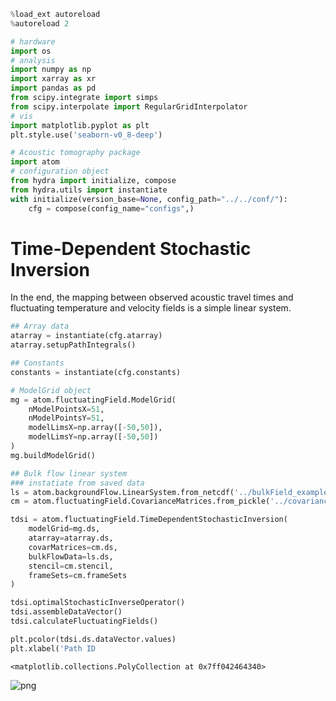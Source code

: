 ```python
%load_ext autoreload
%autoreload 2

# hardware
import os
# analysis
import numpy as np
import xarray as xr
import pandas as pd
from scipy.integrate import simps
from scipy.interpolate import RegularGridInterpolator
# vis
import matplotlib.pyplot as plt
plt.style.use('seaborn-v0_8-deep')

# Acoustic tomography package
import atom
# configuration object
from hydra import initialize, compose
from hydra.utils import instantiate
with initialize(version_base=None, config_path="../../conf/"):
    cfg = compose(config_name="configs",)
```

# Time-Dependent Stochastic Inversion
In the end, the mapping between observed acoustic travel times and fluctuating temperature and velocity fields is a simple linear system.


```python
## Array data
atarray = instantiate(cfg.atarray)
atarray.setupPathIntegrals()

## Constants
constants = instantiate(cfg.constants)

# ModelGrid object
mg = atom.fluctuatingField.ModelGrid(
    nModelPointsX=51, 
    nModelPointsY=51, 
    modelLimsX=np.array([-50,50]), 
    modelLimsY=np.array([-50,50])
)
mg.buildModelGrid()

## Bulk flow linear system
### instatiate from saved data
ls = atom.backgroundFlow.LinearSystem.from_netcdf('../bulkField_example_data.nc')
cm = atom.fluctuatingField.CovarianceMatrices.from_pickle('../covarianceMatrices_nF=2_example.pk')
```


```python
tdsi = atom.fluctuatingField.TimeDependentStochasticInversion(
    modelGrid=mg.ds, 
    atarray=atarray.ds, 
    covarMatrices=cm.ds,
    bulkFlowData=ls.ds,
    stencil=cm.stencil,
    frameSets=cm.frameSets
)

tdsi.optimalStochasticInverseOperator()
tdsi.assembleDataVector()
tdsi.calculateFluctuatingFields()
```


```python
plt.pcolor(tdsi.ds.dataVector.values)
plt.xlabel('Path ID
```




    <matplotlib.collections.PolyCollection at 0x7ff042464340>




    
![png](output_4_1.png)
    

